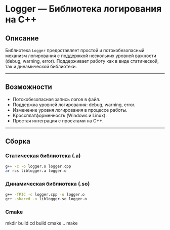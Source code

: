 # Logger — Библиотека логирования на C++

## Описание

Библиотека `Logger` предоставляет простой и потокобезопасный механизм логирования с поддержкой нескольких уровней важности (debug, warning, error). Поддерживает работу как в виде статической, так и динамической библиотеки.

---

## Возможности

- Потокобезопасная запись логов в файл.
- Поддержка уровней логирования: debug, warning, error.
- Изменение уровня логирования в процессе работы.
- Кроссплатформенность (Windows и Linux).
- Простая интеграция с проектами на C++.

---

## Сборка

### Статическая библиотека (.a)

```bash
g++ -c -o logger.o logger.cpp
ar rcs liblogger.a logger.o
```
### Динамическая библиотека (.so)
```bash
g++ -fPIC -c logger.cpp -o logger.o
g++ -shared -o liblogger.so logger.o
```
### Cmake 
mkdir build
cd build
cmake ..
make
